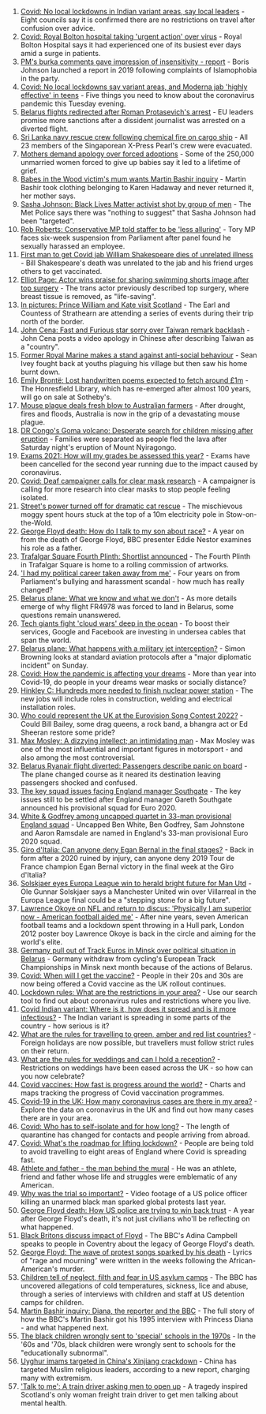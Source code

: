 1. [Covid: No local lockdowns in Indian variant areas, say local leaders](https://www.bbc.co.uk/news/uk-57246973) - Eight councils say it is confirmed there are no restrictions on travel after confusion over advice.
2. [Covid: Royal Bolton hospital taking 'urgent action' over virus](https://www.bbc.co.uk/news/uk-england-manchester-57242368) - Royal Bolton Hospital says it had experienced one of its busiest ever days amid a surge in patients.
3. [PM's burka comments gave impression of insensitivity - report](https://www.bbc.co.uk/news/uk-politics-57239483) - Boris Johnson launched a report in 2019 following complaints of Islamophobia in the party.
4. [Covid: No local lockdowns say variant areas, and Moderna jab 'highly effective' in teens](https://www.bbc.co.uk/news/uk-57235754) - Five things you need to know about the coronavirus pandemic this Tuesday evening.
5. [Belarus flights redirected after Roman Protasevich's arrest](https://www.bbc.co.uk/news/world-europe-57239162) - EU leaders promise more sanctions after a dissident journalist was arrested on a diverted flight.
6. [Sri Lanka navy rescue crew following chemical fire on cargo ship](https://www.bbc.co.uk/news/world-asia-57244173) - All 23 members of the Singaporean X-Press Pearl's crew were evacuated.
7. [Mothers demand apology over forced adoptions](https://www.bbc.co.uk/news/uk-57231621) - Some of the 250,000 unmarried women forced to give up babies say it led to a lifetime of grief.
8. [Babes in the Wood victim's mum wants Martin Bashir inquiry](https://www.bbc.co.uk/news/uk-england-sussex-57242995) - Martin Bashir took clothing belonging to Karen Hadaway and never returned it, her mother says.
9. [Sasha Johnson: Black Lives Matter activist shot by group of men](https://www.bbc.co.uk/news/uk-england-london-57238301) - The Met Police says there was "nothing to suggest" that Sasha Johnson had been "targeted".
10. [Rob Roberts: Conservative MP told staffer to be 'less alluring'](https://www.bbc.co.uk/news/uk-wales-politics-56757772) - Tory MP faces six-week suspension from Parliament after panel found he sexually harassed an employee.
11. [First man to get Covid jab William Shakespeare dies of unrelated illness](https://www.bbc.co.uk/news/uk-england-coventry-warwickshire-57234741) - Bill Shakespeare's death was unrelated to the jab and his friend urges others to get vaccinated.
12. [Elliot Page: Actor wins praise for sharing swimming shorts image after top surgery](https://www.bbc.co.uk/news/entertainment-arts-57239448) - The trans actor previously described top surgery, where breast tissue is removed, as "life-saving".
13. [In pictures: Prince William and Kate visit Scotland](https://www.bbc.co.uk/news/uk-scotland-57241340) - The Earl and Countess of Strathearn are attending a series of events during their trip north of the border.
14. [John Cena: Fast and Furious star sorry over Taiwan remark backlash](https://www.bbc.co.uk/news/world-asia-57241053) - John Cena posts a video apology in Chinese after describing Taiwan as a "country".
15. [Former Royal Marine makes a stand against anti-social behaviour](https://www.bbc.co.uk/news/uk-england-tees-57233796) - Sean Ivey fought back at youths plaguing his village but then saw his home burnt down.
16. [Emily Brontë: Lost handwritten poems expected to fetch around £1m](https://www.bbc.co.uk/news/entertainment-arts-57242780) - The Honresfield Library, which has re-emerged after almost 100 years, will go on sale at Sotheby's.
17. [Mouse plague deals fresh blow to Australian farmers](https://www.bbc.co.uk/news/world-australia-57225103) - After drought, fires and floods, Australia is now in the grip of a devastating mouse plague.
18. [DR Congo's Goma volcano: Desperate search for children missing after eruption](https://www.bbc.co.uk/news/world-africa-57228666) - Families were separated as people fled the lava after Saturday night's eruption of Mount Nyiragongo.
19. [Exams 2021: How will my grades be assessed this year?](https://www.bbc.co.uk/news/education-57232414) - Exams have been cancelled for the second year running due to the impact caused by coronavirus.
20. [Covid: Deaf campaigner calls for clear mask research](https://www.bbc.co.uk/news/uk-england-norfolk-57180904) - A campaigner is calling for more research into clear masks to stop people feeling isolated.
21. [Street's power turned off for dramatic cat rescue](https://www.bbc.co.uk/news/uk-england-gloucestershire-57232141) - The mischievous moggy spent hours stuck at the top of a 10m electricity pole in Stow-on-the-Wold.
22. [George Floyd death: How do I talk to my son about race?](https://www.bbc.co.uk/news/world-us-canada-57205016) - A year on from the death of George Floyd, BBC presenter Eddie Nestor examines his role as a father.
23. [Trafalgar Square Fourth Plinth: Shortlist announced](https://www.bbc.co.uk/news/uk-england-london-57227332) - The Fourth Plinth in Trafalgar Square is home to a rolling commission of artworks.
24. ['I had my political career taken away from me'](https://www.bbc.co.uk/news/uk-politics-57226130) - Four years on from Parliament's bullying and harassment scandal - how much has really changed?
25. [Belarus plane: What we know and what we don't](https://www.bbc.co.uk/news/world-europe-57239521) - As more details emerge of why flight FR4978 was forced to land in Belarus, some questions remain unanswered.
26. [Tech giants fight 'cloud wars' deep in the ocean](https://www.bbc.co.uk/news/business-57070318) - To boost their services, Google and Facebook are investing in undersea cables that span the world.
27. [Belarus plane: What happens with a military jet interception?](https://www.bbc.co.uk/news/world-europe-57236086) - Simon Browning looks at standard aviation protocols after a "major diplomatic incident" on Sunday.
28. [Covid: How the pandemic is affecting your dreams](https://www.bbc.co.uk/news/world-56600288) - More than year into Covid-19, do people in your dreams wear masks or socially distance?
29. [Hinkley C: Hundreds more needed to finish nuclear power station](https://www.bbc.co.uk/news/uk-england-somerset-57227918) - The new jobs will include roles in construction, welding and electrical installation roles.
30. [Who could represent the UK at the Eurovision Song Contest 2022?](https://www.bbc.co.uk/news/entertainment-arts-57226754) - Could Bill Bailey, some drag queens, a rock band, a bhangra act or Ed Sheeran restore some pride?
31. [Max Mosley: A dizzying intellect; an intimidating man](https://www.bbc.co.uk/sport/formula1/57231465) - Max Mosley was one of the most influential and important figures in motorsport - and also among the most controversial.
32. [Belarus Ryanair flight diverted: Passengers describe panic on board](https://www.bbc.co.uk/news/world-europe-57180275) - The plane changed course as it neared its destination leaving passengers shocked and confused.
33. [The key squad issues facing England manager Southgate](https://www.bbc.co.uk/sport/football/57244587) - The key issues still to be settled after England manager Gareth Southgate announced his provisional squad for Euro 2020.
34. [White & Godfrey among uncapped quartet in 33-man provisional England squad](https://www.bbc.co.uk/sport/football/57239842) - Uncapped Ben White, Ben Godfrey, Sam Johnstone and Aaron Ramsdale are named in England's 33-man provisional Euro 2020 squad.
35. [Giro d'Italia: Can anyone deny Egan Bernal in the final stages?](https://www.bbc.co.uk/sport/cycling/57189490) - Back in form after a 2020 ruined by injury, can anyone deny 2019 Tour de France champion Egan Bernal victory in the final week at the Giro d'Italia?
36. [Solskjaer eyes Europa League win to herald bright future for Man Utd](https://www.bbc.co.uk/sport/football/57224112) - Ole Gunnar Solskjaer says a Manchester United win over Villarreal in the Europa League final could be a "stepping stone for a big future".
37. [Lawrence Okoye on NFL and return to discus: 'Physically I am superior now - American football aided me'](https://www.bbc.co.uk/sport/athletics/57186877) - After nine years, seven American football teams and a lockdown spent throwing in a Hull park, London 2012 poster boy Lawrence Okoye is back in the circle and aiming for the world's elite.
38. [Germany pull out of Track Euros in Minsk over political situation in Belarus](https://www.bbc.co.uk/sport/cycling/57244826) - Germany withdraw from cycling's European Track Championships in Minsk next month because of the actions of Belarus.
39. [Covid: When will I get the vaccine?](https://www.bbc.co.uk/news/health-55045639) - People in their 20s and 30s are now being offered a Covid vaccine as the UK rollout continues.
40. [Lockdown rules: What are the restrictions in your area?](https://www.bbc.co.uk/news/uk-54373904) - Use our search tool to find out about coronavirus rules and restrictions where you live.
41. [Covid Indian variant: Where is it, how does it spread and is it more infectious?](https://www.bbc.co.uk/news/health-57157496) - The Indian variant is spreading in some parts of the country - how serious is it?
42. [What are the rules for travelling to green, amber and red list countries?](https://www.bbc.co.uk/news/explainers-52544307) - Foreign holidays are now possible, but travellers must follow strict rules on their return.
43. [What are the rules for weddings and can I hold a reception?](https://www.bbc.co.uk/news/explainers-52811509) - Restrictions on weddings have been eased across the UK - so how can you now celebrate?
44. [Covid vaccines: How fast is progress around the world?](https://www.bbc.co.uk/news/world-56237778) - Charts and maps tracking the progress of Covid vaccination programmes.
45. [Covid-19 in the UK: How many coronavirus cases are there in my area?](https://www.bbc.co.uk/news/uk-51768274) - Explore the data on coronavirus in the UK and find out how many cases there are in your area.
46. [Covid: Who has to self-isolate and for how long?](https://www.bbc.co.uk/news/explainers-54239922) - The length of quarantine has changed for contacts and people arriving from abroad.
47. [Covid: What's the roadmap for lifting lockdown?](https://www.bbc.co.uk/news/explainers-52530518) - People are being told to avoid travelling to eight areas of England where Covid is spreading fast.
48. [Athlete and father - the man behind the mural](https://www.bbc.co.uk/news/world-us-canada-52871936) - He was an athlete, friend and father whose life and struggles were emblematic of any American.
49. [Why was the trial so important?](https://www.bbc.co.uk/news/world-us-canada-56270334) - Video footage of a US police officer killing an unarmed black man sparked global protests last year.
50. [George Floyd death: How US police are trying to win back trust](https://www.bbc.co.uk/news/world-us-canada-57205015) - A year after George Floyd's death, it's not just civilians who'll be reflecting on what happened.
51. [Black Britons discuss impact of Floyd](https://www.bbc.co.uk/news/uk-57093888) - The BBC's Adina Campbell speaks to people in Coventry about the legacy of George Floyd's death.
52. [George Floyd: The wave of protest songs sparked by his death](https://www.bbc.co.uk/news/newsbeat-57233557) - Lyrics of "rage and mourning" were written in the weeks following the African-American's murder.
53. [Children tell of neglect, filth and fear in US asylum camps](https://www.bbc.co.uk/news/world-us-canada-57149721) - The BBC has uncovered allegations of cold temperatures, sickness, lice and abuse, through a series of interviews with children and staff at US detention camps for children.
54. [Martin Bashir inquiry: Diana, the reporter and the BBC](https://www.bbc.co.uk/news/uk-56680229) - The full story of how the BBC's Martin Bashir got his 1995 interview with Princess Diana - and what happened next.
55. [The black children wrongly sent to 'special' schools in the 1970s](https://www.bbc.co.uk/news/uk-57099654) - In the '60s and '70s, black children were wrongly sent to schools for the "educationally subnormal".
56. [Uyghur imams targeted in China's Xinjiang crackdown](https://www.bbc.co.uk/news/world-asia-china-56986057) - China has targeted Muslim religious leaders, according to a new report, charging many with extremism.
57. ['Talk to me': A train driver asking men to open up](https://www.bbc.co.uk/news/stories-57060971) - A tragedy inspired Scotland's only woman freight train driver to get men talking about mental health.
